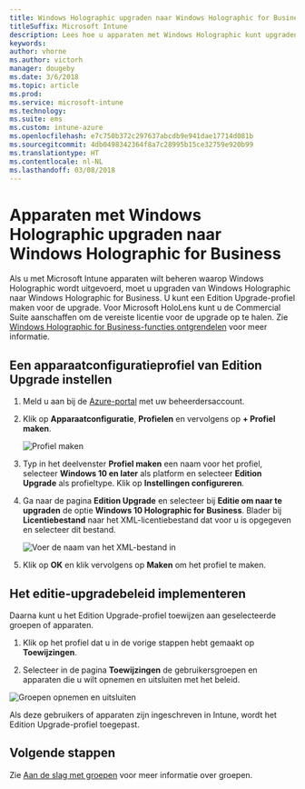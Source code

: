 ```yaml
---
title: Windows Holographic upgraden naar Windows Holographic for Business
titleSuffix: Microsoft Intune
description: Lees hoe u apparaten met Windows Holographic kunt upgraden naar Windows Holographic for Business
keywords: 
author: vhorne
ms.author: victorh
manager: dougeby
ms.date: 3/6/2018
ms.topic: article
ms.prod: 
ms.service: microsoft-intune
ms.technology: 
ms.suite: ems
ms.custom: intune-azure
ms.openlocfilehash: e7c750b372c297637abcdb9e941dae17714d081b
ms.sourcegitcommit: 4db0498342364f8a7c28995b15ce32759e920b99
ms.translationtype: HT
ms.contentlocale: nl-NL
ms.lasthandoff: 03/08/2018
---
```

# <a name="upgrade-devices-running-windows-holographic-to-windows-holographic-for-business"></a>Apparaten met Windows Holographic upgraden naar Windows Holographic for Business


Als u met Microsoft Intune apparaten wilt beheren waarop Windows Holographic wordt uitgevoerd, moet u upgraden van Windows Holographic naar Windows Holographic for Business. U kunt een Edition Upgrade-profiel maken voor de upgrade. Voor Microsoft HoloLens kunt u de Commercial Suite aanschaffen om de vereiste licentie voor de upgrade op te halen. Zie [Windows Holographic for Business-functies ontgrendelen](https://docs.microsoft.com/en-us/hololens/hololens-upgrade-enterprise) voor meer informatie.

## <a name="to-set-up-an-edition-upgrade-device-configuration-profile"></a>Een apparaatconfiguratieprofiel van Edition Upgrade instellen

1. Meld u aan bij de [Azure-portal](https://portal.azure.com) met uw beheerdersaccount.


2.  Klik op **Apparaatconfiguratie**, **Profielen** en vervolgens op **+ Profiel maken**.

    ![Profiel maken](media/Holographic-create-profile.png)

3.  Typ in het deelvenster **Profiel maken** een naam voor het profiel, selecteer **Windows 10 en later** als platform en selecteer **Edition Upgrade** als profieltype. Klik op **Instellingen configureren**.

5. Ga naar de pagina **Edition Upgrade** en selecteer bij **Editie om naar te upgraden** de optie **Windows 10 Holographic for Business**. Blader bij **Licentiebestand** naar het XML-licentiebestand dat voor u is opgegeven en selecteer dit bestand.

    ![Voer de naam van het XML-bestand in](media/Holographic-edition-upgrade.png)
 
5.  Klik op **OK** en klik vervolgens op **Maken** om het profiel te maken.


## <a name="deploy-the-edition-upgrade-policy"></a>Het editie-upgradebeleid implementeren

Daarna kunt u het Edition Upgrade-profiel toewijzen aan geselecteerde groepen of apparaten.

1. Klik op het profiel dat u in de vorige stappen hebt gemaakt op **Toewijzingen**.

2. Selecteer in de pagina **Toewijzingen** de gebruikersgroepen en apparaten die u wilt opnemen en uitsluiten met het beleid.

![Groepen opnemen en uitsluiten](media/Holographic-groups.PNG)

Als deze gebruikers of apparaten zijn ingeschreven in Intune, wordt het Edition Upgrade-profiel toegepast. 

## <a name="next-steps"></a>Volgende stappen

Zie [Aan de slag met groepen](get-started-groups.md) voor meer informatie over groepen.


